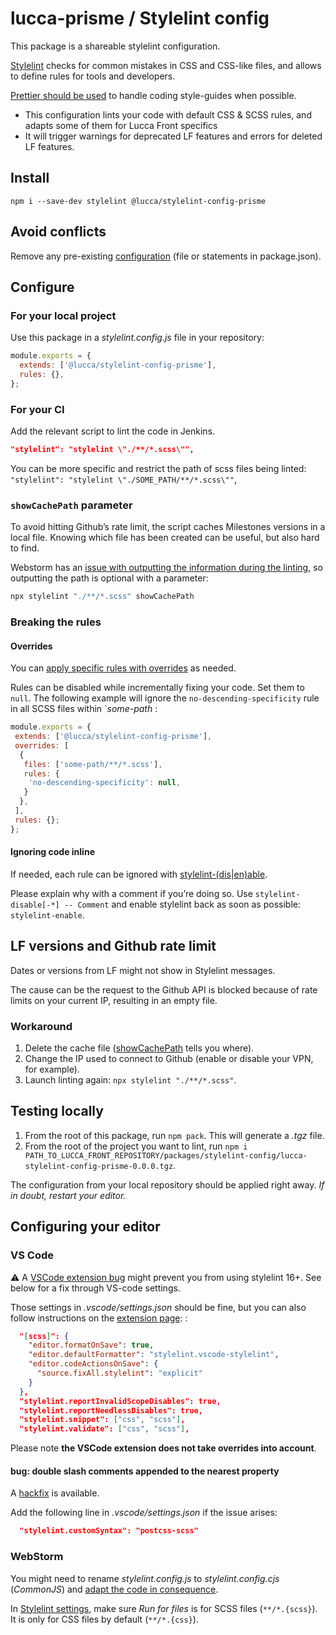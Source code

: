 # lucca-prisme / Stylelint config

This package is a shareable stylelint configuration.

[Stylelint](https://stylelint.io/) checks for common mistakes in CSS and CSS-like files, and allows to define rules for tools and developers.

[Prettier should be used](https://stylelint.io/#how-itll-help-you) to handle coding style-guides when possible.

- This configuration lints your code with default CSS & SCSS rules, and adapts some of them for Lucca Front specifics
- It will trigger warnings for deprecated LF features and errors for deleted LF features.

## Install

```
npm i --save-dev stylelint @lucca/stylelint-config-prisme
```

## Avoid conflicts

Remove any pre-existing [configuration](https://stylelint.io/user-guide/configure) (file or statements in package.json).

## Configure

### For your local project

Use this package in a _stylelint.config.js_ file in your repository:

```js
module.exports = {
  extends: ['@lucca/stylelint-config-prisme'],
  rules: {},
};
```

### For your CI

Add the relevant script to lint the code in Jenkins.

```json
"stylelint": "stylelint \"./**/*.scss\"",
```

You can be more specific and restrict the path of scss files being linted: `"stylelint": "stylelint \"./SOME_PATH/**/*.scss\""`,

### `showCachePath` parameter

To avoid hitting Github’s rate limit, the script caches Milestones versions in a local file. Knowing which file has been created can be useful, but also hard to find.

Webstorm has an [issue with outputting the information during the linting](https://youtrack.jetbrains.com/issue/WEB-71871/stylelint-console.log-written-in-the-linted-file-instead-of-console), so outputting the path is optional with a parameter:

```sh
npx stylelint "./**/*.scss" showCachePath
```

### Breaking the rules

#### Overrides

You can [apply specific rules with overrides](https://stylelint.io/user-guide/configure/#overrides) as needed.

Rules can be disabled while incrementally fixing your code. Set them to `null`. The following example will ignore the `no-descending-specificity` rule in all SCSS files within `*some-path* :

```js
module.exports = {
 extends: ['@lucca/stylelint-config-prisme'],
 overrides: [
  {
   files: ['some-path/**/*.scss'],
   rules: {
    'no-descending-specificity': null,
   }
  },
 ],
 rules: {};
};
```

#### Ignoring code inline

If needed, each rule can be ignored with [stylelint-(dis|en)able](https://stylelint.io/user-guide/ignore-code).

Please explain why with a comment if you’re doing so. Use `stylelint-disable[-*] -- Comment` and enable stylelint back as soon as possible: `stylelint-enable`.

## LF versions and Github rate limit

Dates or versions from LF might not show in Stylelint messages.

The cause can be the request to the Github API is blocked because of rate limits on your current IP, resulting in an empty file.

### Workaround

1. Delete the cache file ([showCachePath](#user-content-showcachepath-parameter) tells you where).
2. Change the IP used to connect to Github (enable or disable your VPN, for example).
3. Launch linting again: `npx stylelint "./**/*.scss"`.

## Testing locally

1. From the root of this package, run `npm pack`. This will generate a _.tgz_ file.
2. From the root of the project you want to lint, run `npm i PATH_TO_LUCCA_FRONT_REPOSITORY/packages/stylelint-config/lucca-stylelint-config-prisme-0.0.0.tgz`.

The configuration from your local repository should be applied right away. _If in doubt, restart your editor._

## Configuring your editor

### VS Code

⚠️ A [VSCode extension bug](https://github.com/stylelint/vscode-stylelint/issues/490#issuecomment-1966934533) might prevent you from using stylelint 16+. See below for a fix through VS-code settings.

Those settings in _.vscode/settings.json_ should be fine, but you can also follow instructions on the [extension page](https://marketplace.visualstudio.com/items?itemName=stylelint.vscode-stylelint):
:

```json
  "[scss]": {
    "editor.formatOnSave": true,
    "editor.defaultFormatter": "stylelint.vscode-stylelint",
    "editor.codeActionsOnSave": {
      "source.fixAll.stylelint": "explicit"
    }
  },
  "stylelint.reportInvalidScopeDisables": true,
  "stylelint.reportNeedlessDisables": true,
  "stylelint.snippet": ["css", "scss"],
  "stylelint.validate": ["css", "scss"],
```

Please note **the VSCode extension does not take overrides into account**.

#### bug: double slash comments appended to the nearest property

A [hackfix](https://github.com/stylelint/vscode-stylelint/issues/490#issuecomment-2156218548) is available.

Add the following line in _.vscode/settings.json_ if the issue arises:

```json
  "stylelint.customSyntax": "postcss-scss"
```

### WebStorm

You might need to rename _stylelint.config.js_ to _stylelint.config.cjs_ (_CommonJS_) and [adapt the code in consequence](https://stylelint.io/user-guide/configure).

In [Stylelint settings](https://www.jetbrains.com/help/webstorm/using-stylelint-code-quality-tool.html#ws_stylelint_configure), make sure _Run for files_ is for SCSS files (`**/*.{scss}`). It is only for CSS files by default (`**/*.{css}`).
